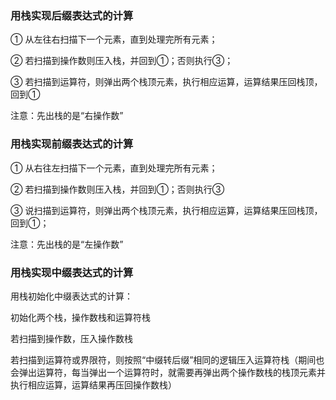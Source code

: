 ### 用栈实现后缀表达式的计算

① 从左往右扫描下一个元素，直到处理完所有元素；

② 若扫描到操作数则压入栈，并回到①；否则执行③；

③ 若扫描到运算符，则弹出两个栈顶元素，执行相应运算，运算结果压回栈顶，回到①

注意：先出栈的是“右操作数”

###  用栈实现前缀表达式的计算

① 从右往左扫描下一个元素，直到处理完所有元素；

② 若扫描到操作数则压入栈，并回到①；否则执行③

③ 说扫描到运算符，则弹出两个栈顶元素，执行相应运算，运算结果压回栈顶，回到①；

注意：先出栈的是“左操作数”

### 用栈实现中缀表达式的计算

用栈初始化中缀表达式的计算：

初始化两个栈，操作数栈和运算符栈

若扫描到操作数，压入操作数栈

若扫描到运算符或界限符，则按照“中缀转后缀”相同的逻辑压入运算符栈（期间也会弹出运算符，每当弹出一个运算符时，就需要再弹出两个操作数栈的栈顶元素并执行相应运算，运算结果再压回操作数栈）